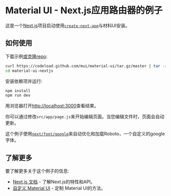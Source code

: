 # Material UI - Next.js应用路由器的例子

这是一个[Next.js](https://nextjs.org/)项目启动使用[`create-next-app`](https://github.com/vercel/next.js/tree/canary/packages/create-next-app)与材料UI安装。

## 如何使用

下载示例[或克隆repo](https://github.com/mui/material-ui):

<!-- #default-branch-switch -->

```bash
curl https://codeload.github.com/mui/material-ui/tar.gz/master | tar -xz --strip=2  material-ui-master/examples/material-ui-nextjs
cd material-ui-nextjs
```

安装依赖项并运行:

```bash
npm install
npm run dev
```

用浏览器打开[http://localhost:3000](http://localhost:3000)查看结果。

你可以通过修改`src/app/page.js`来开始编辑页面。当您编辑文件时，页面会自动更新。

这个例子使用[`next/font/google`](https://nextjs.org/docs/app/building-your-application/optimizing/fonts#google-fonts)来自动优化和加载Roboto，一个自定义的google字体。

## 了解更多

要了解更多关于这个例子的信息:

- [Next.js 文档](https://nextjs.org/docs) - 了解Next.js的特性和API。
- [自定义 Material UI](https://mui.com/material-ui/customization/how-to-customize/) - 定制 Material UI的方法。

